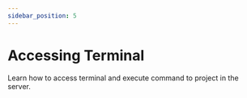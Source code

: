 ```yaml
---
sidebar_position: 5
---
```


# Accessing Terminal
Learn how to access terminal and execute command to project in the server.